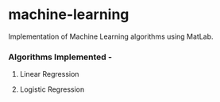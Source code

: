 # machine-learning
 Implementation of Machine Learning algorithms using MatLab.

### Algorithms Implemented -

1. Linear Regression 

2. Logistic Regression 
